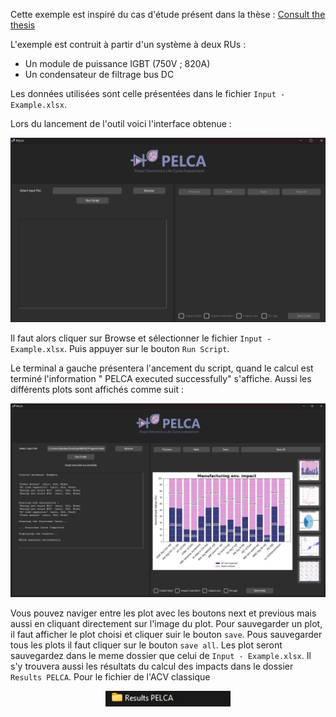 Cette exemple est inspiré du cas d'étude présent dans la thèse :
[Consult the thesis](https://theses.hal.science/tel-04659788)

L'exemple est contruit à partir d'un système à deux RUs :
- Un module de puissance IGBT (750V ; 820A)
- Un condensateur de filtrage bus DC

Les données utilisées sont celle présentées dans le fichier `Input - Example.xlsx`.

Lors du lancement de l'outil voici l'interface obtenue :

<div align="center">
    <img src="../Images/exemple2.jpg" width="1000"/>
</div> 

Il faut alors cliquer sur Browse et sélectionner le fichier `Input - Example.xlsx`. Puis appuyer sur le bouton `Run Script`.

Le terminal a gauche présentera l'ancement du script, quand le calcul est terminé l'information " PELCA executed successfully" s'affiche.
Aussi les différents plots sont affichés comme suit :
<div align="center">
    <img src="../Images/exemple1.png" width="1000"/>
</div>

Vous pouvez naviger entre les plot avec les boutons next et previous mais aussi en cliquant directement sur l'image du plot.
Pour sauvegarder un plot, il faut afficher le plot choisi et cliquer suir le bouton `save`. Pous sauvegarder tous les plots il faut cliquer sur le bouton `save all`.
Les plot seront sauvegardez dans le meme dossier que celui de `Input - Example.xlsx`. Il s'y trouvera aussi les résultats du calcul des impacts dans le dossier `Results PELCA`. Pour le fichier de l'ACV classique 

<div align="center">
    <img src="../Images/exemple3.jpg" width="200"/>
</div> 

